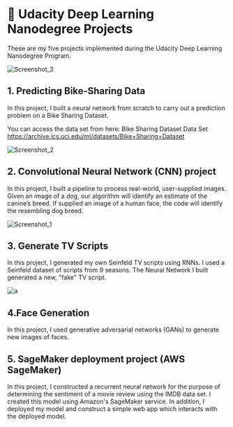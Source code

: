 

# &#x1F4D8; Udacity Deep Learning Nanodegree Projects

These are my five projects implemented during the Udacity Deep Learning Nanodegree Program.
 
![Screenshot_3](https://user-images.githubusercontent.com/30608533/54309612-89996380-45e1-11e9-99b5-e6f6ac6997b4.jpg)
  
## 1. Predicting Bike-Sharing Data
<p>
In this project, I built a neural network from scratch to carry out a prediction problem on a 
Bike Sharing Dataset.

You can access the data set from here: Bike Sharing Dataset Data Set
https://archive.ics.uci.edu/ml/datasets/Bike+Sharing+Dataset
</p>

![Screenshot_2](https://user-images.githubusercontent.com/30608533/54309417-260f3600-45e1-11e9-99bd-77e016e10f33.jpg)

## 2. Convolutional Neural Network (CNN) project
<p>
In this project, I built a pipeline to process real-world, user-supplied images. Given an image of a dog, our algorithm will identify an estimate of the canine’s breed. 
If supplied an image of a human face, the code will identify the resembling dog breed.
</p>


![Screenshot_1](https://user-images.githubusercontent.com/30608533/54310070-92d70000-45e2-11e9-96e0-07bb5b5f60b0.jpg)
## 3. Generate TV Scripts
<p>
In this project, I generated my own Seinfeld TV scripts using RNNs. 
I used a Seinfeld dataset of scripts from 9 seasons. The Neural Network I  built generated a new, "fake" TV script.
</p>

![a](https://user-images.githubusercontent.com/30608533/54310391-5657d400-45e3-11e9-9cd5-6d3af1cfb71b.jpg)
## 4.Face Generation
<p>
In this project, I used generative adversarial networks (GANs) to generate new images of faces.
</p>


## 5. SageMaker deployment project (AWS SageMaker)
<p>
In this project, I constructed a recurrent neural network for the purpose of determining the sentiment of a movie review using the IMDB data set. I created this model using Amazon's SageMaker service. 
In addition, I deployed my model and construct a simple web app which interacts with the deployed model.
